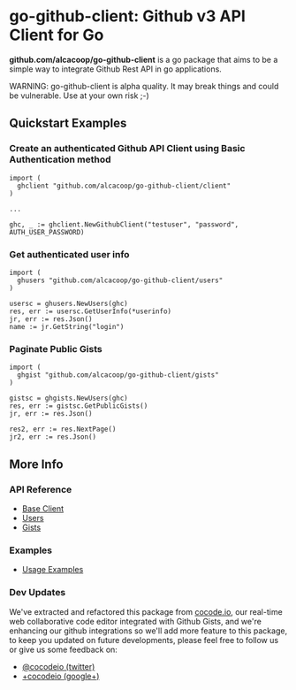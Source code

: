 go-github-client: Github v3 API Client for Go
=============================================

**github.com/alcacoop/go-github-client** is a go package that aims to be 
a simple way to integrate Github Rest API in go applications.

WARNING: go-github-client is alpha quality. It may break things and could 
be vulnerable. Use at your own risk ;-)

Quickstart Examples
-------------------

### Create an authenticated Github API Client using Basic Authentication method

```
import (
  ghclient "github.com/alcacoop/go-github-client/client"
)

...

ghc, _ := ghclient.NewGithubClient("testuser", "password", AUTH_USER_PASSWORD)

```  

### Get authenticated user info 

```
import (
  ghusers "github.com/alcacoop/go-github-client/users"
)

usersc = ghusers.NewUsers(ghc)
res, err := usersc.GetUserInfo(*userinfo)
jr, err := res.Json()
name := jr.GetString("login")

```

### Paginate Public Gists 

```
import (
  ghgist "github.com/alcacoop/go-github-client/gists"
)

gistsc = ghgists.NewUsers(ghc)
res, err := gistsc.GetPublicGists()
jr, err := res.Json()

res2, err := res.NextPage()
jr2, err := res.Json()
```

More Info
-------------

### API Reference
* [Base Client](http://gopkgdoc.appspot.com/pkg/github.com/alcacoop/go-github-client/client)
* [Users](http://gopkgdoc.appspot.com/pkg/github.com/alcacoop/go-github-client/users)
* [Gists](http://gopkgdoc.appspot.com/pkg/github.com/alcacoop/go-github-client/gists)

### Examples
* [Usage Examples](https://github.com/alcacoop/go-github-client/tree/master/examples)

### Dev Updates

We've extracted and refactored this package from [cocode.io](http://cocode.io), 
our real-time web collaborative code editor integrated with Github Gists, and we're enhancing our github integrations so we'll add more feature to this package,
to keep you updated on future developments, please feel free to follow us or 
give us some feedback on:

* [@cocodeio (twitter)](https://twitter.com/#!/cocodeio)
* [+cocodeio (google+)](https://plus.google.com/110953439702828767840/posts)
